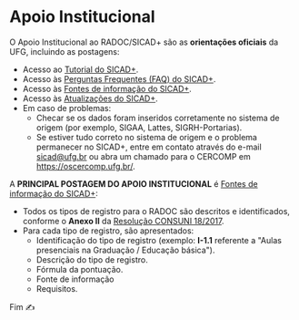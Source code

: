 # Apoio Institucional

O Apoio Institucional ao RADOC/SICAD+ são as **orientações oficiais** da UFG, incluindo as postagens:
- Acesso ao [Tutorial do SICAD+](https://cercomp.ufg.br/p/40704-tutorial-sicad).
- Acesso às [Perguntas Frequentes (FAQ) do SICAD+](https://cercomp.ufg.br/p/41772-faq-perguntas-frequentes-sicad).
- Acesso às [Fontes de informação do SICAD+](https://cercomp.ufg.br/p/mapeamento-sicad).
- Acesso às [Atualizações do SICAD+](https://cercomp.ufg.br/p/versoes-sicad).
- Em caso de problemas:
  - Checar se os dados foram inseridos corretamente no sistema de origem (por exemplo, SIGAA, Lattes, SIGRH-Portarias).
  - Se estiver tudo correto no sistema de origem e o problema permanecer no SICAD+, entre em contato através do e-mail sicad@ufg.br ou abra um chamado para o CERCOMP em https://oscercomp.ufg.br/.

A **PRINCIPAL POSTAGEM DO APOIO INSTITUCIONAL** é [Fontes de informação do SICAD+](https://cercomp.ufg.br/p/mapeamento-sicad):
- Todos os tipos de registro para o RADOC são descritos e identificados, conforme o **Anexo II** da [Resolução CONSUNI 18/2017](https://sistemas.ufg.br/consultas_publicas/resolucoes/arquivos/Resolucao_CONSUNI_2017_0018.pdf).
- Para cada tipo de registro, são apresentados:
  - Identificação do tipo de registro (exemplo: **I-1.1** referente a "Aulas presenciais na Graduação / Educação básica").
  - Descrição do tipo de registro.
  - Fórmula da pontuação.
  - Fonte de informação
  - Requisitos.

Fim &#9997;

